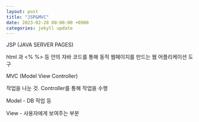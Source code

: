 ```yaml
---
layout: post
title: "JSP&MVC"
date: 2023-02-28 00:00:00 +0900
categories: jekyll update
---
```


JSP (JAVA SERVER PAGES)

html 과 <% %> 등 안의 자바 코드를 통해 동적 웹페이지를 만드는 웹 어플리케이션 도구

MVC (Model View Controller)

작업을 나눈 것. Controller를 통해 작업을 수행

Model - DB 작업 등

View - 사용자에게 보여주는 부분
